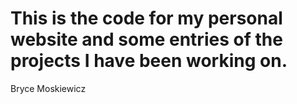 # This is the code for my personal website and some entries of the projects I have been working on.

Bryce Moskiewicz
